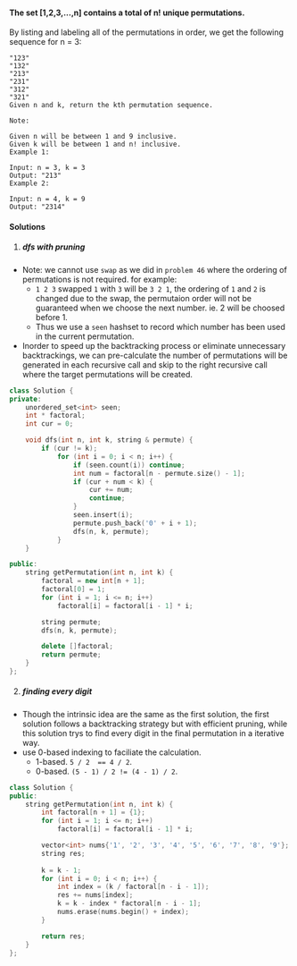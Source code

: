 #### The set [1,2,3,...,n] contains a total of n! unique permutations.

By listing and labeling all of the permutations in order, we get the following sequence for n = 3:

```
"123"
"132"
"213"
"231"
"312"
"321"
Given n and k, return the kth permutation sequence.

Note:

Given n will be between 1 and 9 inclusive.
Given k will be between 1 and n! inclusive.
Example 1:

Input: n = 3, k = 3
Output: "213"
Example 2:

Input: n = 4, k = 9
Output: "2314"
```

#### Solutions


1. ##### dfs with pruning

- Note: we cannot use `swap` as we did in `problem 46` where the ordering of permutations is not required. for example:
    - `1 2 3` swapped `1` with `3` will be `3 2 1`, the ordering of `1` and `2` is changed due to the swap, the permutaion order will not be guaranteed when we choose the next number. ie. 2 will be choosed before 1.
    - Thus we use a `seen` hashset to record which number has been used in the current permutation.
- Inorder to speed up the backtracking process or eliminate unnecessary backtrackings, we can pre-calculate the number of permutations will be generated in each recursive call and skip to the right recursive call where the target permutations will be created.

```c++
class Solution {
private:
    unordered_set<int> seen;
    int * factoral;
    int cur = 0;

    void dfs(int n, int k, string & permute) {
        if (cur != k);
            for (int i = 0; i < n; i++) {
                if (seen.count(i)) continue;
                int num = factoral[n - permute.size() - 1];
                if (cur + num < k) {
                    cur += num;
                    continue;
                }
                seen.insert(i);
                permute.push_back('0' + i + 1);
                dfs(n, k, permute);
            }
    }

public:
    string getPermutation(int n, int k) {
        factoral = new int[n + 1];
        factoral[0] = 1;
        for (int i = 1; i <= n; i++)
            factoral[i] = factoral[i - 1] * i;

        string permute;
        dfs(n, k, permute);

        delete []factoral;
        return permute;
    }
};
```

2. ##### finding every digit

- Though the intrinsic idea are the same as the first solution, the first solution follows a backtracking strategy but with efficient pruning, while this solution trys to find every digit in the final permutation in a iterative way.
- use 0-based indexing to faciliate the calculation.
    - 1-based. `5 / 2  == 4 / 2`.
    - 0-based. `(5 - 1) / 2 != (4 - 1) / 2`.

```c++
class Solution {
public:
    string getPermutation(int n, int k) {
        int factoral[n + 1] = {1};
        for (int i = 1; i <= n; i++)
            factoral[i] = factoral[i - 1] * i;

        vector<int> nums{'1', '2', '3', '4', '5', '6', '7', '8', '9'};
        string res;
    
        k = k - 1;
        for (int i = 0; i < n; i++) {
            int index = (k / factoral[n - i - 1]);
            res += nums[index];
            k = k - index * factoral[n - i - 1];
            nums.erase(nums.begin() + index);
        }

        return res;
    }
};
```